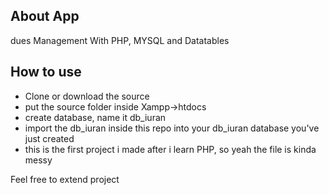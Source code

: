 ## About App

dues Management With PHP, MYSQL and Datatables

## How to use

- Clone or download the source
- put the source folder inside Xampp->htdocs
- create database, name it db_iuran
- import the db_iuran inside this repo into your db_iuran database you've just created
- this is the first project i made after i learn PHP, so yeah the file is kinda messy


Feel free to extend project
